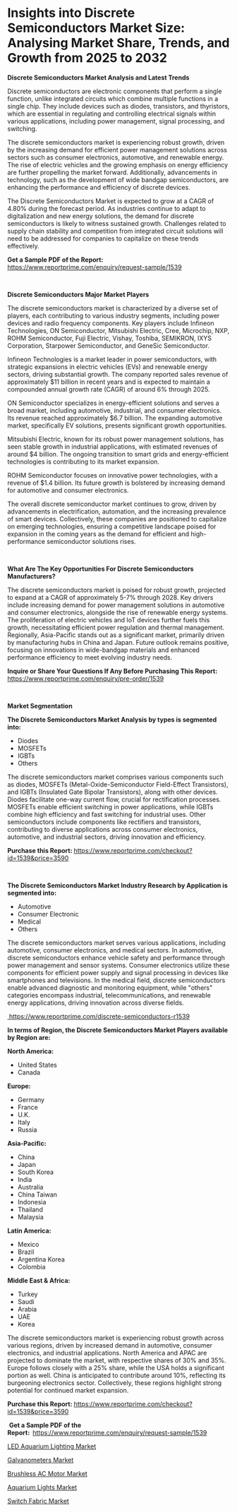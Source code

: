 <p><h1>Insights into Discrete Semiconductors Market Size: Analysing Market Share, Trends, and Growth from 2025 to 2032</h1></p><p><strong>Discrete Semiconductors Market Analysis and Latest Trends</strong></p>
<p><p>Discrete semiconductors are electronic components that perform a single function, unlike integrated circuits which combine multiple functions in a single chip. They include devices such as diodes, transistors, and thyristors, which are essential in regulating and controlling electrical signals within various applications, including power management, signal processing, and switching.</p><p>The discrete semiconductors market is experiencing robust growth, driven by the increasing demand for efficient power management solutions across sectors such as consumer electronics, automotive, and renewable energy. The rise of electric vehicles and the growing emphasis on energy efficiency are further propelling the market forward. Additionally, advancements in technology, such as the development of wide bandgap semiconductors, are enhancing the performance and efficiency of discrete devices.</p><p>The Discrete Semiconductors Market is expected to grow at a CAGR of 4.80% during the forecast period. As industries continue to adapt to digitalization and new energy solutions, the demand for discrete semiconductors is likely to witness sustained growth. Challenges related to supply chain stability and competition from integrated circuit solutions will need to be addressed for companies to capitalize on these trends effectively.</p></p>
<p><strong>Get a Sample PDF of the Report:&nbsp;</strong> <a href="https://www.reportprime.com/enquiry/request-sample/1539?utm_campaign=1138&utm_medium=2&utm_source=Github&utm_content=ia&utm_term=18032025&utm_id=discrete-semiconductors">https://www.reportprime.com/enquiry/request-sample/1539</a></p>
<p>&nbsp;</p>
<p><strong>Discrete Semiconductors Major Market Players</strong></p>
<p><p>The discrete semiconductors market is characterized by a diverse set of players, each contributing to various industry segments, including power devices and radio frequency components. Key players include Infineon Technologies, ON Semiconductor, Mitsubishi Electric, Cree, Microchip, NXP, ROHM Semiconductor, Fuji Electric, Vishay, Toshiba, SEMIKRON, IXYS Corporation, Starpower Semiconductor, and GeneSic Semiconductor.</p><p>Infineon Technologies is a market leader in power semiconductors, with strategic expansions in electric vehicles (EVs) and renewable energy sectors, driving substantial growth. The company reported sales revenue of approximately $11 billion in recent years and is expected to maintain a compounded annual growth rate (CAGR) of around 6% through 2025.</p><p>ON Semiconductor specializes in energy-efficient solutions and serves a broad market, including automotive, industrial, and consumer electronics. Its revenue reached approximately $6.7 billion. The expanding automotive market, specifically EV solutions, presents significant growth opportunities.</p><p>Mitsubishi Electric, known for its robust power management solutions, has seen stable growth in industrial applications, with estimated revenues of around $4 billion. The ongoing transition to smart grids and energy-efficient technologies is contributing to its market expansion.</p><p>ROHM Semiconductor focuses on innovative power technologies, with a revenue of $1.4 billion. Its future growth is bolstered by increasing demand for automotive and consumer electronics.</p><p>The overall discrete semiconductor market continues to grow, driven by advancements in electrification, automation, and the increasing prevalence of smart devices. Collectively, these companies are positioned to capitalize on emerging technologies, ensuring a competitive landscape poised for expansion in the coming years as the demand for efficient and high-performance semiconductor solutions rises.</p></p>
<p>&nbsp;</p>
<p><strong>What Are The Key Opportunities For Discrete Semiconductors Manufacturers?</strong></p>
<p><p>The discrete semiconductors market is poised for robust growth, projected to expand at a CAGR of approximately 5-7% through 2028. Key drivers include increasing demand for power management solutions in automotive and consumer electronics, alongside the rise of renewable energy systems. The proliferation of electric vehicles and IoT devices further fuels this growth, necessitating efficient power regulation and thermal management. Regionally, Asia-Pacific stands out as a significant market, primarily driven by manufacturing hubs in China and Japan. Future outlook remains positive, focusing on innovations in wide-bandgap materials and enhanced performance efficiency to meet evolving industry needs.</p></p>
<p><strong>Inquire or Share Your Questions If Any Before Purchasing This Report:</strong> <a href="https://www.reportprime.com/enquiry/pre-order/1539?utm_campaign=1138&utm_medium=2&utm_source=Github&utm_content=ia&utm_term=18032025&utm_id=discrete-semiconductors">https://www.reportprime.com/enquiry/pre-order/1539</a></p>
<p>&nbsp;</p>
<p><strong>Market Segmentation</strong></p>
<p><strong>The Discrete Semiconductors Market Analysis by types is segmented into:</strong></p>
<p><ul><li>Diodes</li><li>MOSFETs</li><li>IGBTs</li><li>Others</li></ul></p>
<p><p>The discrete semiconductors market comprises various components such as diodes, MOSFETs (Metal-Oxide-Semiconductor Field-Effect Transistors), and IGBTs (Insulated Gate Bipolar Transistors), along with other devices. Diodes facilitate one-way current flow, crucial for rectification processes. MOSFETs enable efficient switching in power applications, while IGBTs combine high efficiency and fast switching for industrial uses. Other semiconductors include components like rectifiers and transistors, contributing to diverse applications across consumer electronics, automotive, and industrial sectors, driving innovation and efficiency.</p></p>
<p><strong>Purchase this Report:&nbsp;</strong><a href="https://www.reportprime.com/checkout?id=1539&price=3590&utm_campaign=1138&utm_medium=2&utm_source=Github&utm_content=ia&utm_term=18032025&utm_id=discrete-semiconductors">https://www.reportprime.com/checkout?id=1539&price=3590</a></p>
<p>&nbsp;</p>
<p><strong>The Discrete Semiconductors Market Industry Research by Application is segmented into:</strong></p>
<p><ul><li>Automotive</li><li>Consumer Electronic</li><li>Medical</li><li>Others</li></ul></p>
<p><p>The discrete semiconductors market serves various applications, including automotive, consumer electronics, and medical sectors. In automotive, discrete semiconductors enhance vehicle safety and performance through power management and sensor systems. Consumer electronics utilize these components for efficient power supply and signal processing in devices like smartphones and televisions. In the medical field, discrete semiconductors enable advanced diagnostic and monitoring equipment, while "others" categories encompass industrial, telecommunications, and renewable energy applications, driving innovation across diverse fields.</p></p>
<p><a href="https://www.reportprime.com/discrete-semiconductors-r1539?utm_campaign=1138&utm_medium=2&utm_source=Github&utm_content=ia&utm_term=18032025&utm_id=discrete-semiconductors">&nbsp;https://www.reportprime.com/discrete-semiconductors-r1539</a></p>
<p><strong>In terms of Region, the Discrete Semiconductors Market Players available by Region are:</strong></p>
<p>
    <p> <strong> North America: </strong>
        <ul>
            <li>United States</li>
            <li>Canada</li>
        </ul>
        </p> 
    <p> <strong> Europe: </strong>
        <ul>
            <li>Germany</li>
            <li>France</li>
            <li>U.K.</li>
            <li>Italy</li>
            <li>Russia</li>
        </ul>
        </p> 
    <p> <strong> Asia-Pacific: </strong>
        <ul>
            <li>China</li>
            <li>Japan</li>
            <li>South Korea</li>
            <li>India</li>
            <li>Australia</li>
            <li>China Taiwan</li>
            <li>Indonesia</li>
            <li>Thailand</li>
            <li>Malaysia</li>
        </ul>
        </p> 
    <p> <strong> Latin America: </strong>
        <ul>
            <li>Mexico</li>
            <li>Brazil</li>
            <li>Argentina Korea</li>
            <li>Colombia</li>
        </ul>
        </p> 
    <p> <strong> Middle East & Africa: </strong>
        <ul>
            <li>Turkey</li>
            <li>Saudi</li>
            <li>Arabia</li>
            <li>UAE</li>
            <li>Korea</li>
        </ul>
    </p>
    </p>
<p><p>The discrete semiconductors market is experiencing robust growth across various regions, driven by increased demand in automotive, consumer electronics, and industrial applications. North America and APAC are projected to dominate the market, with respective shares of 30% and 35%. Europe follows closely with a 25% share, while the USA holds a significant portion as well. China is anticipated to contribute around 10%, reflecting its burgeoning electronics sector. Collectively, these regions highlight strong potential for continued market expansion.</p></p>
<p><strong>Purchase this Report: </strong><a href="https://www.reportprime.com/checkout?id=1539&price=3590&utm_campaign=1138&utm_medium=2&utm_source=Github&utm_content=ia&utm_term=18032025&utm_id=discrete-semiconductors">https://www.reportprime.com/checkout?id=1539&price=3590</a></p>
<p>&nbsp;<strong>Get a Sample PDF of the Report:&nbsp;&nbsp;</strong><a href="https://www.reportprime.com/enquiry/request-sample/1539?utm_campaign=1138&utm_medium=2&utm_source=Github&utm_content=ia&utm_term=18032025&utm_id=discrete-semiconductors">https://www.reportprime.com/enquiry/request-sample/1539</a></p>
<p><strong></strong></p>
<p><p><a href="https://github.com/fallalenoswG/Market-Research-Report-List-1/blob/main/led-aquarium-lighting-market.md?utm_campaign=1138&utm_medium=2&utm_source=Github&utm_content=ia&utm_term=18032025&utm_id=discrete-semiconductors">LED Aquarium Lighting Market</a></p><p><a href="https://github.com/haagarocapmj/Market-Research-Report-List-1/blob/main/galvanometers-market.md?utm_campaign=1138&utm_medium=2&utm_source=Github&utm_content=ia&utm_term=18032025&utm_id=discrete-semiconductors">Galvanometers Market</a></p><p><a href="https://github.com/JosephineMcguire65/Market-Research-Report-List-2/blob/main/brushless-ac-motor-market.md?utm_campaign=1138&utm_medium=2&utm_source=Github&utm_content=ia&utm_term=18032025&utm_id=discrete-semiconductors">Brushless AC Motor Market</a></p><p><a href="https://github.com/YashRP12/Market-Research-Report-List-7/blob/main/aquarium-lights-market.md?utm_campaign=1138&utm_medium=2&utm_source=Github&utm_content=ia&utm_term=18032025&utm_id=discrete-semiconductors">Aquarium Lights Market</a></p><p><a href="https://github.com/gfellcincot4/Market-Research-Report-List-1/blob/main/switch-fabric-market.md?utm_campaign=1138&utm_medium=2&utm_source=Github&utm_content=ia&utm_term=18032025&utm_id=discrete-semiconductors">Switch Fabric Market</a></p></p>